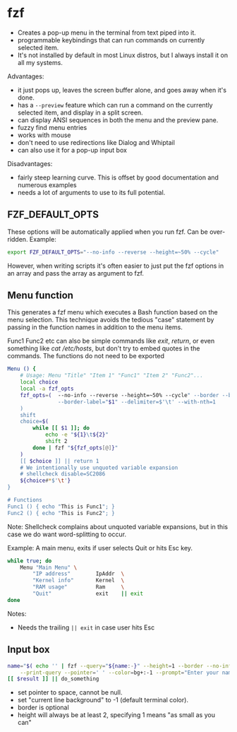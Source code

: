 # fzf
- Creates a pop-up menu in the terminal from text piped into it.
- programmable keybindings that can run commands on currently selected item.
- It's not installed by default in most Linux distros, but I always install it on all my systems.

Advantages:
- it just pops up, leaves the screen buffer alone, and goes away when it's done.
- has a `--preview` feature which can run a command on the currently selected item, and display in a split screen.
- can display ANSI sequences in both the menu and the preview pane.
- fuzzy find menu entries
- works with mouse
- don't need to use redirections like Dialog and Whiptail
- can also use it for a pop-up input box

Disadvantages:
- fairly steep learning curve. This is offset by good documentation and numerous examples
- needs a lot of arguments to use to its full potential. 

## FZF_DEFAULT_OPTS
These options will be automatically applied when you run fzf. Can be over-ridden. Example:

``` bash
export FZF_DEFAULT_OPTS="--no-info --reverse --height=~50% --cycle"
```

However, when writing scripts it's often easier to just put the fzf
options in an array and pass the array as argument to fzf.

## Menu function
This generates a fzf menu which executes a Bash function based on the menu selection.
This technique avoids the tedious "case" statement by passing in the function names  in addition to the menu items.

Func1 Func2 etc can also be simple commands like _exit_, _return_, or even something like _cat /etc/hosts_,
but don't try to embed quotes in the commands. The functions do not need to be exported

``` bash
Menu () {
    # Usage: Menu "Title" "Item 1" "Func1" "Item 2" "Func2"...
    local choice
    local -a fzf_opts
    fzf_opts=(  --no-info --reverse --height=~50% --cycle" --border --border-label-pos=3
                --border-label="$1" --delimiter=$'\t' --with-nth=1
    )
    shift
    choice=$(
        while [[ $1 ]]; do
            echo -e "${1}\t${2}"
            shift 2
        done | fzf "${fzf_opts[@]}"
    )
    [[ $choice ]] || return 1
    # We intentionally use unquoted variable expansion
    # shellcheck disable=SC2086
    ${choice#*$'\t'}
}

# Functions
Func1 () { echo "This is Func1"; }
Func2 () { echo "This is Func2"; }
```
Note: Shellcheck complains about unquoted variable expansions, but in this case we do want word-splitting to occur.

Example: A main menu, exits if user selects Quit or hits Esc key.

``` bash
while true; do
    Menu "Main Menu" \
        "IP address"        IpAddr  \
        "Kernel info"       Kernel  \
        "RAM usage"         Ram     \
        "Quit"              exit    || exit
done
```
Notes:
- Needs the trailing `|| exit` in case user hits Esc



## Input box
```bash    
name="$( echo '' | fzf --query="${name:-}" --height=1 --border --no-info \
    --print-query --pointer=' ' --color=bg+:-1 --prompt="Enter your name: ")"
[[ $result ]] || do_something

```
- set pointer to space, cannot be null.
- set "current line background" to -1 (default terminal color).
- border is optional
- height will always be at least 2, specifying 1 means "as small as you can"